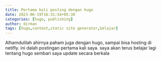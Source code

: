 ```yaml
---
title: Pertama kali posting dengan hugo
date: 2023-06-19T16:31:54+05:30
categories: [hugo, publishing]
author: dirman
tags: [hugo,content,static site generator,belajar]
---
```


Alhamdulilah ahirnya paham juga dengan hugo, sampai bisa hosting di netifly. ini dalah postingan pertama kali saya. saya akan terus belajar lagi tentang hugo sembari saya update secara berkala
